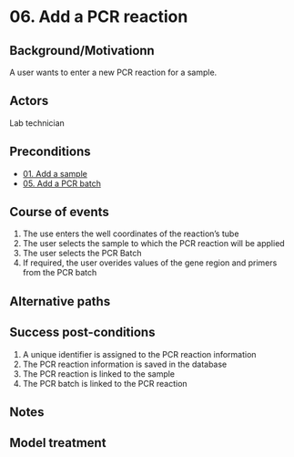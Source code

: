 # 06. Add a PCR reaction

## Background/Motivationn

A user wants to enter a new PCR reaction for a sample.

## Actors
Lab technician

## Preconditions
- [01. Add a sample](01-Add_a_sample.md)
- [05. Add a PCR batch](05-Add_a_PCR_batch.md)

## Course of events
1. The use enters the well coordinates of the reaction’s tube
1. The user selects the sample to which the PCR reaction will be applied
1. The user selects the PCR Batch
1. If required, the user overides values of the gene region and primers from the PCR batch

## Alternative paths


## Success post-conditions

1. A unique identifier is assigned to the PCR reaction information
1. The PCR reaction information is saved in the database
1. The PCR reaction is linked to the sample
1. The PCR batch is linked to the PCR reaction

## Notes

## Model treatment
